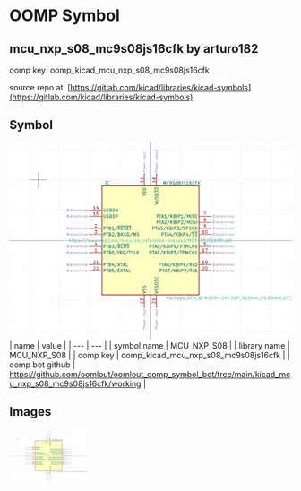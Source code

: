 # OOMP Symbol  
## mcu_nxp_s08_mc9s08js16cfk  by arturo182  
  
oomp key: oomp_kicad_mcu_nxp_s08_mc9s08js16cfk  
  
source repo at: [https://gitlab.com/kicad/libraries/kicad-symbols](https://gitlab.com/kicad/libraries/kicad-symbols)  
## Symbol  
  
[![working.png](working_600.png)](working.png)  
| name | value | 
| --- | --- | 
| symbol name | MCU_NXP_S08 | 
| library name | MCU_NXP_S08 | 
| oomp key | oomp_kicad_mcu_nxp_s08_mc9s08js16cfk | 
| oomp bot github | https://github.com/oomlout/oomlout_oomp_symbol_bot/tree/main/kicad_mcu_nxp_s08_mc9s08js16cfk/working | 
## Images  
  
[![working.png](working_140.png)](working.png)  
